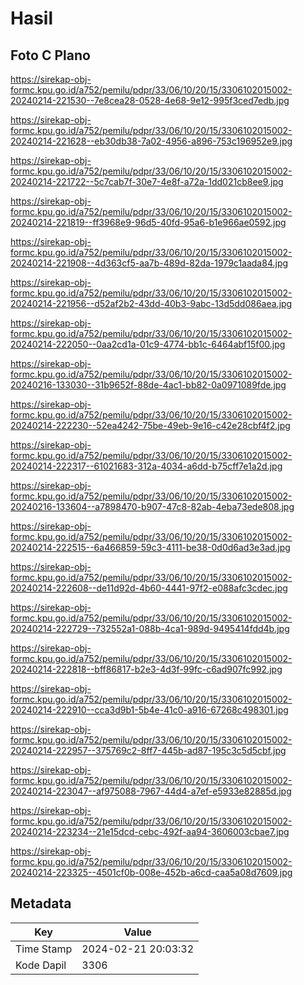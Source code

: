 # Hasil

## Foto C Plano

https://sirekap-obj-formc.kpu.go.id/a752/pemilu/pdpr/33/06/10/20/15/3306102015002-20240214-221530--7e8cea28-0528-4e68-9e12-995f3ced7edb.jpg

https://sirekap-obj-formc.kpu.go.id/a752/pemilu/pdpr/33/06/10/20/15/3306102015002-20240214-221628--eb30db38-7a02-4956-a896-753c196952e9.jpg

https://sirekap-obj-formc.kpu.go.id/a752/pemilu/pdpr/33/06/10/20/15/3306102015002-20240214-221722--5c7cab7f-30e7-4e8f-a72a-1dd021cb8ee9.jpg

https://sirekap-obj-formc.kpu.go.id/a752/pemilu/pdpr/33/06/10/20/15/3306102015002-20240214-221819--ff3968e9-96d5-40fd-95a6-b1e966ae0592.jpg

https://sirekap-obj-formc.kpu.go.id/a752/pemilu/pdpr/33/06/10/20/15/3306102015002-20240214-221908--4d363cf5-aa7b-489d-82da-1979c1aada84.jpg

https://sirekap-obj-formc.kpu.go.id/a752/pemilu/pdpr/33/06/10/20/15/3306102015002-20240214-221956--d52af2b2-43dd-40b3-9abc-13d5dd086aea.jpg

https://sirekap-obj-formc.kpu.go.id/a752/pemilu/pdpr/33/06/10/20/15/3306102015002-20240214-222050--0aa2cd1a-01c9-4774-bb1c-6464abf15f00.jpg

https://sirekap-obj-formc.kpu.go.id/a752/pemilu/pdpr/33/06/10/20/15/3306102015002-20240216-133030--31b9652f-88de-4ac1-bb82-0a0971089fde.jpg

https://sirekap-obj-formc.kpu.go.id/a752/pemilu/pdpr/33/06/10/20/15/3306102015002-20240214-222230--52ea4242-75be-49eb-9e16-c42e28cbf4f2.jpg

https://sirekap-obj-formc.kpu.go.id/a752/pemilu/pdpr/33/06/10/20/15/3306102015002-20240214-222317--61021683-312a-4034-a6dd-b75cff7e1a2d.jpg

https://sirekap-obj-formc.kpu.go.id/a752/pemilu/pdpr/33/06/10/20/15/3306102015002-20240216-133604--a7898470-b907-47c8-82ab-4eba73ede808.jpg

https://sirekap-obj-formc.kpu.go.id/a752/pemilu/pdpr/33/06/10/20/15/3306102015002-20240214-222515--6a466859-59c3-4111-be38-0d0d6ad3e3ad.jpg

https://sirekap-obj-formc.kpu.go.id/a752/pemilu/pdpr/33/06/10/20/15/3306102015002-20240214-222608--de11d92d-4b60-4441-97f2-e088afc3cdec.jpg

https://sirekap-obj-formc.kpu.go.id/a752/pemilu/pdpr/33/06/10/20/15/3306102015002-20240214-222729--732552a1-088b-4ca1-989d-9495414fdd4b.jpg

https://sirekap-obj-formc.kpu.go.id/a752/pemilu/pdpr/33/06/10/20/15/3306102015002-20240214-222818--bff86817-b2e3-4d3f-99fc-c6ad907fc992.jpg

https://sirekap-obj-formc.kpu.go.id/a752/pemilu/pdpr/33/06/10/20/15/3306102015002-20240214-222910--cca3d9b1-5b4e-41c0-a916-67268c498301.jpg

https://sirekap-obj-formc.kpu.go.id/a752/pemilu/pdpr/33/06/10/20/15/3306102015002-20240214-222957--375769c2-8ff7-445b-ad87-195c3c5d5cbf.jpg

https://sirekap-obj-formc.kpu.go.id/a752/pemilu/pdpr/33/06/10/20/15/3306102015002-20240214-223047--af975088-7967-44d4-a7ef-e5933e82885d.jpg

https://sirekap-obj-formc.kpu.go.id/a752/pemilu/pdpr/33/06/10/20/15/3306102015002-20240214-223234--21e15dcd-cebc-492f-aa94-3606003cbae7.jpg

https://sirekap-obj-formc.kpu.go.id/a752/pemilu/pdpr/33/06/10/20/15/3306102015002-20240214-223325--4501cf0b-008e-452b-a6cd-caa5a08d7609.jpg


## Metadata

| Key        | Value               |
| ---------- | ------------------- |
| Time Stamp | 2024-02-21 20:03:32 |
| Kode Dapil | 3306                |




